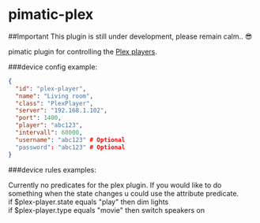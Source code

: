 
pimatic-plex
===========

##Important
This plugin is still under development, please remain calm.. :sunglasses:

pimatic plugin for controlling the [Plex players](http://www.plex.tv/).

###device config example:

```json
{
  "id": "plex-player",
  "name": "Living room",
  "class": "PlexPlayer",
  "server": "192.168.1.102",
  "port": 1400,
  "player": "abc123",
  "intervall": 60000,
  "username": "abc123" # Optional
  "password": "abc123" # Optional
}
```

###device rules examples:

Currently no predicates for the plex plugin. If you would like to do something when the state changes u could use the attribute predicate.<br>
if $plex-player.state equals \"play\" then dim lights<br>
if $plex-player.type equals \"movie\" then switch speakers on <br>
